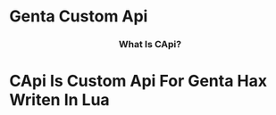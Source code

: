 # Genta Custom Api

<h3 align="center">What Is CApi?</h3>

<h1>CApi Is Custom Api For Genta Hax Writen In Lua</h1>
